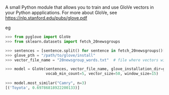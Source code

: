 A small Python module that allows you to train and use GloVe vectors in your Python appplications. For more about GloVe, see https://nlp.stanford.edu/pubs/glove.pdf

eg

```Python
>>> from pyglove import GloVe
>>> from sklearn.datasets import fetch_20newsgroups

>>> sentences = [sentence.split() for sentence in fetch_20newsgroups()['data']]
>>> glove_pth = "/path/to/glove/install"
>>> vector_file_name = "20newsgroup_words.txt"  # file where vectors will be stored

>>> model = GloVe(sentences, vector_file_name, glove_installation_dir=glove_pth, 
                  vocab_min_count=5, vector_size=50, window_size=15)
              
>>> model.most_similar("Camry", n=3)
[('Toyota', 0.69786818922200133)]

```
